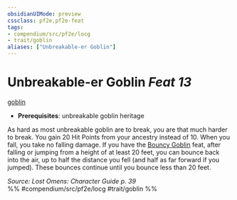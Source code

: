 ```yaml
---
obsidianUIMode: preview
cssclass: pf2e,pf2e-feat
tags:
- compendium/src/pf2e/locg
- trait/goblin
aliases: ["Unbreakable-er Goblin"]
---
```

# Unbreakable-er Goblin  *Feat 13*  
[goblin](goblin.md "Goblin Ancestry & Heritage Trait")  

- **Prerequisites**: unbreakable goblin heritage

As hard as most unbreakable goblin are to break, you are that much harder to break. You gain 20 Hit Points from your ancestry instead of 10. When you fall, you take no falling damage. If you have the [Bouncy Goblin](bouncy-goblin-locg.md) feat, after falling or jumping from a height of at least 20 feet, you can bounce back into the air, up to half the distance you fell (and half as far forward if you jumped). These bounces continue until you bounce less than 20 feet.

*Source: Lost Omens: Character Guide p. 39*  
%% #compendium/src/pf2e/locg #trait/goblin %%